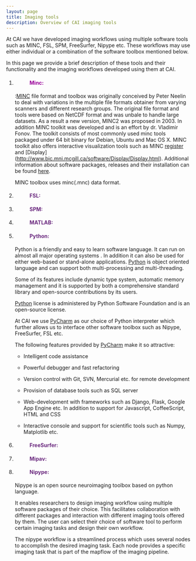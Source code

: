 ```yaml
---
layout: page
title: Imaging tools  
description: Overview of CAI imaging tools
---
```


At CAI we have developed imaging workflows using multiple software tools such as MINC, FSL, SPM, FreeSurfer, Nipype etc.
These workflows may use either individual or a combination of the software toolbox mentioned below. 

In this page we provide a brief description of these tools and their functionality and the imaging workflows developed using them at CAI.

1. <dl>
   <dd> <h4 style="color:#990099;"> Minc: </h4> </dd>
   </dl>
   
    :[MINC](http://www.bic.mni.mcgill.ca/ServicesSoftware/MINC) file format and toolbox was originally conceived by
    Peter Neelin to deal with variations in the multiple file formats obtainer from varying scanners and different research groups.
    The original file format and tools were based on NetCDF format and was unbale to handle large datasets. As a result a new version,
    MINC2 was proposed in 2003. In addition MINC toolkit was developed and is an effort by dr. Vladimir Fonov. The toolkit consists of 
    most commonly used minc tools packaged under 64 bit binary for Debian, Ubuntu and Mac OS X. MINC toolkit also offers interactive
    visualization tools such as MINC [register](http://www.bic.mni.mcgill.ca/software/register/register.html) and [Display]
    (http://www.bic.mni.mcgill.ca/software/Display/Display.html). Additional information about software packages, releases and their 
    installation can be found [here](http://bic-mni.github.io/#notes-about-versions). 
    
    MINC toolbox uses minc(.mnc) data format.
    
    


2. <dl>
   <dd> <h4 style="color:#6a287e;"> FSL: </h4> </dd>
   </dl>

3. <dl>
   <dd> <h4 style="color:#6a287e;"> SPM: </h4> </dd>
   </dl>

4. <dl>
   <dd> <h4 style="color:#6a287e;"> MATLAB: </h4> </dd>
   </dl>

5. <dl>
   <dd> <h4 style="color:#6a287e;"> Python: </h4> </dd>
   </dl>
   
   Python is a friendly and easy to learn software language. It can run on almost all major operating systems
   . In addition it can also be used for either web-based or stand-alone applications. [Python](https://ww.python.org/)
   is object oriented language and can support both multi-processing and multi-threading.
   
   Some of its features include dynamic type system, automatic memory management and it is supported by both a comprehensive
   standard library and open-source contributions by its users.
   
   [Python](https://ww.python.org/) license is administered by Python Software Foundation and is an open-source license.
   
   At CAI we use [PyCharm](https://www.jetbrains.com/pycharm/) as our choice of Python interpreter which further allows us to interface
   other software toolbox such as Nipype, FreeSurfer, FSL etc.
   
   The following features provided by [PyCharm](https://www.jetbrains.com/pycharm/) make it so attractive:
   
   * Intelligent code assistance
   
   * Powerful debugger and fast refactoring
   
   * Version control with Git, SVN, Mercurial etc. for remote development
   
   * Provision of database tools such as SQL server
   
   * Web-development with frameworks such as Django, Flask, Google App Engine etc. In 
   addition to support for Javascript, CoffeeScript, HTML and CSS
   
   * Interactive console and support for scientific tools such as Numpy, Matplotlib etc.

6. <dl>
   <dd> <h4 style="color:#6a287e;"> FreeSurfer: </h4> </dd>
   </dl>

7. <dl>
   <dd> <h4 style="color:#6a287e;"> Mipav: </h4> </dd>
   </dl>
   
8. <dl>
   <dd> <h4 style="color:#6a287e;"> Nipype: </h4> </dd>
   </dl>
   
   Nipype is an open source neuroimaging toolbox based on python language.
   
   It enables researchers to design imaging workflow using multiple software packages of their choice. This facilitates 
   collaboration with different packages and interaction with different imaging tools offered by them. The user can select their
   choice of software tool to perform certain imaging tasks and design their own workflow.

   The nipype workflow is a streamlined process which uses several nodes to accomplish the desired imaging task. Each node provides a 
   specific imaging task that is part of the mapflow of the imaging pipeline.



